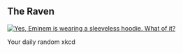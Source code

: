 ## The Raven
[![Yes, Eminem is wearing a sleeveless hoodie.  What of it?](https://imgs.xkcd.com/comics/the_raven.jpg)](https://xkcd.com/133/ "Yes, Eminem is wearing a sleeveless hoodie.  What of it?")

Your daily random xkcd
